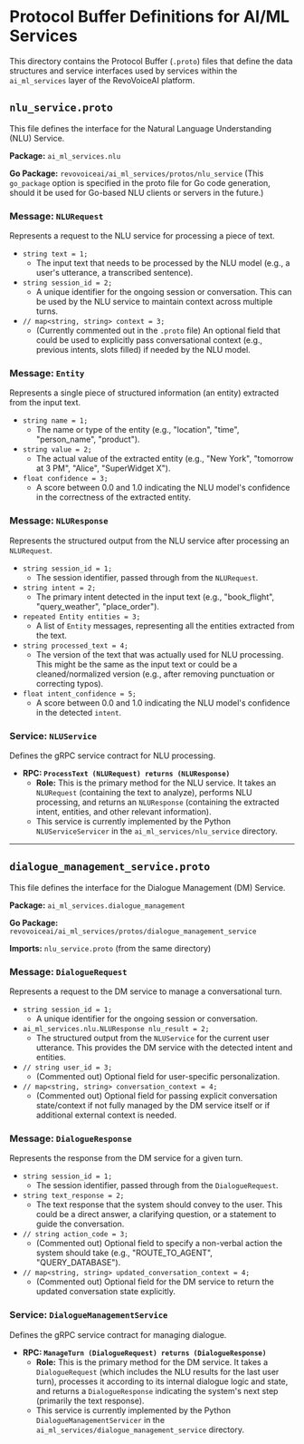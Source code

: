 # Protocol Buffer Definitions for AI/ML Services

This directory contains the Protocol Buffer (`.proto`) files that define the data structures and service interfaces used by services within the `ai_ml_services` layer of the RevoVoiceAI platform.

## `nlu_service.proto`

This file defines the interface for the Natural Language Understanding (NLU) Service.

**Package:** `ai_ml_services.nlu`

**Go Package:** `revovoiceai/ai_ml_services/protos/nlu_service`
(This `go_package` option is specified in the proto file for Go code generation, should it be used for Go-based NLU clients or servers in the future.)

### Message: `NLURequest`

Represents a request to the NLU service for processing a piece of text.

*   `string text = 1;`
    *   The input text that needs to be processed by the NLU model (e.g., a user's utterance, a transcribed sentence).
*   `string session_id = 2;`
    *   A unique identifier for the ongoing session or conversation. This can be used by the NLU service to maintain context across multiple turns.
*   `// map<string, string> context = 3;`
    *   (Currently commented out in the `.proto` file) An optional field that could be used to explicitly pass conversational context (e.g., previous intents, slots filled) if needed by the NLU model.

### Message: `Entity`

Represents a single piece of structured information (an entity) extracted from the input text.

*   `string name = 1;`
    *   The name or type of the entity (e.g., "location", "time", "person_name", "product").
*   `string value = 2;`
    *   The actual value of the extracted entity (e.g., "New York", "tomorrow at 3 PM", "Alice", "SuperWidget X").
*   `float confidence = 3;`
    *   A score between 0.0 and 1.0 indicating the NLU model's confidence in the correctness of the extracted entity.

### Message: `NLUResponse`

Represents the structured output from the NLU service after processing an `NLURequest`.

*   `string session_id = 1;`
    *   The session identifier, passed through from the `NLURequest`.
*   `string intent = 2;`
    *   The primary intent detected in the input text (e.g., "book_flight", "query_weather", "place_order").
*   `repeated Entity entities = 3;`
    *   A list of `Entity` messages, representing all the entities extracted from the text.
*   `string processed_text = 4;`
    *   The version of the text that was actually used for NLU processing. This might be the same as the input text or could be a cleaned/normalized version (e.g., after removing punctuation or correcting typos).
*   `float intent_confidence = 5;`
    *   A score between 0.0 and 1.0 indicating the NLU model's confidence in the detected `intent`.

### Service: `NLUService`

Defines the gRPC service contract for NLU processing.

*   **RPC: `ProcessText (NLURequest) returns (NLUResponse)`**
    *   **Role:** This is the primary method for the NLU service. It takes an `NLURequest` (containing the text to analyze), performs NLU processing, and returns an `NLUResponse` (containing the extracted intent, entities, and other relevant information).
    *   This service is currently implemented by the Python `NLUServiceServicer` in the `ai_ml_services/nlu_service` directory.

---

## `dialogue_management_service.proto`

This file defines the interface for the Dialogue Management (DM) Service.

**Package:** `ai_ml_services.dialogue_management`

**Go Package:** `revovoiceai/ai_ml_services/protos/dialogue_management_service`

**Imports:** `nlu_service.proto` (from the same directory)

### Message: `DialogueRequest`

Represents a request to the DM service to manage a conversational turn.

*   `string session_id = 1;`
    *   A unique identifier for the ongoing session or conversation.
*   `ai_ml_services.nlu.NLUResponse nlu_result = 2;`
    *   The structured output from the `NLUService` for the current user utterance. This provides the DM service with the detected intent and entities.
*   `// string user_id = 3;`
    *   (Commented out) Optional field for user-specific personalization.
*   `// map<string, string> conversation_context = 4;`
    *   (Commented out) Optional field for passing explicit conversation state/context if not fully managed by the DM service itself or if additional external context is needed.

### Message: `DialogueResponse`

Represents the response from the DM service for a given turn.

*   `string session_id = 1;`
    *   The session identifier, passed through from the `DialogueRequest`.
*   `string text_response = 2;`
    *   The text response that the system should convey to the user. This could be a direct answer, a clarifying question, or a statement to guide the conversation.
*   `// string action_code = 3;`
    *   (Commented out) Optional field to specify a non-verbal action the system should take (e.g., "ROUTE_TO_AGENT", "QUERY_DATABASE").
*   `// map<string, string> updated_conversation_context = 4;`
    *   (Commented out) Optional field for the DM service to return the updated conversation state explicitly.

### Service: `DialogueManagementService`

Defines the gRPC service contract for managing dialogue.

*   **RPC: `ManageTurn (DialogueRequest) returns (DialogueResponse)`**
    *   **Role:** This is the primary method for the DM service. It takes a `DialogueRequest` (which includes the NLU results for the last user turn), processes it according to its internal dialogue logic and state, and returns a `DialogueResponse` indicating the system's next step (primarily the text response).
    *   This service is currently implemented by the Python `DialogueManagementServicer` in the `ai_ml_services/dialogue_management_service` directory.
